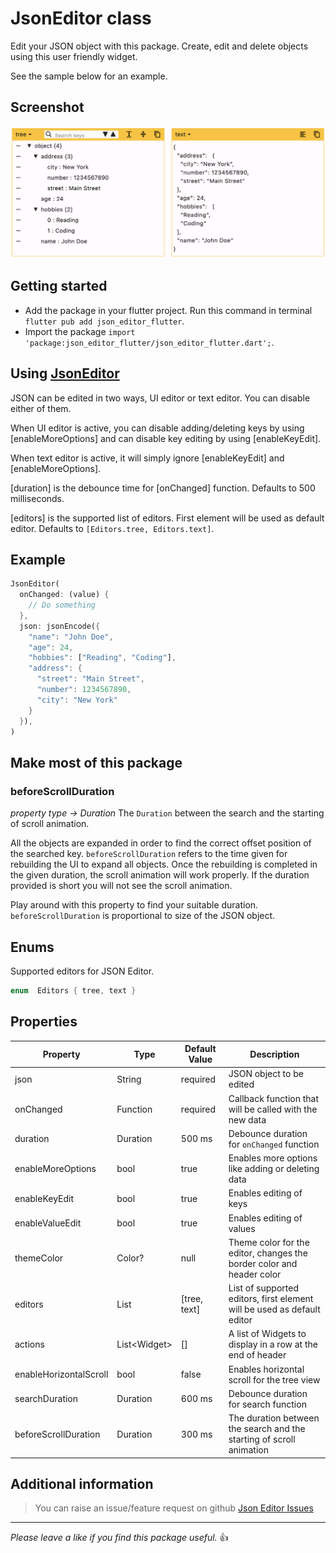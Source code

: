 # JsonEditor class

Edit your JSON object with this package. Create, edit and delete objects using this user friendly widget. 

See the sample below for an example.

## Screenshot
![JSON Editor](https://raw.githubusercontent.com/SanjaySodani/media/main/jsoneditor.png)

## Getting started
- Add the package in your flutter project.  Run this command in terminal `flutter pub add json_editor_flutter`.
- Import the package `import 'package:json_editor_flutter/json_editor_flutter.dart';`.

## Using [JsonEditor](https://pub.dev/packages/json_editor_flutter)

JSON can be edited in two ways, UI editor or text editor. You can disable either of them.

When UI editor is active, you can disable adding/deleting keys by using [enableMoreOptions] and can disable key editing by using [enableKeyEdit].

When text editor is active, it will simply ignore [enableKeyEdit] and [enableMoreOptions].

[duration] is the debounce time for [onChanged] function. Defaults to 500 milliseconds.

[editors] is the supported list of editors. First element will be used as default editor. Defaults to `[Editors.tree, Editors.text]`.

## Example
```dart
JsonEditor(
  onChanged: (value) {
    // Do something
  },
  json: jsonEncode({
    "name": "John Doe",
    "age": 24,
    "hobbies": ["Reading", "Coding"],
    "address": {
      "street": "Main Street",
      "number": 1234567890,
      "city": "New York"
    }
  }),
)
```

## Make most of this package

### beforeScrollDuration
*property*
*type -> Duration*
The `Duration` between the search and the starting of scroll animation.

All the objects are expanded in order to find the correct offset position of the searched key. `beforeScrollDuration` refers to the time given for rebuilding the UI to expand all objects. Once the rebuilding is completed in the given duration, the scroll animation will work properly. If the duration provided is short you will not see the scroll animation.

Play around with this property to find your suitable duration. `beforeScrollDuration` is proportional to size of the JSON object.

## Enums
Supported editors for JSON Editor.
```dart
enum  Editors { tree, text }
```

## Properties

| Property               | Type         | Default Value | Description                                                                                                                                   |
| -----------------------|--------------|---------------|-----------------------------------------------------------------------------------------------------------------------------------------------|
| json                   | String       | required      | JSON object to be edited
| onChanged              | Function     | required      | Callback function that will be called with the new data
| duration               | Duration     | 500 ms        | Debounce duration for `onChanged` function
| enableMoreOptions      | bool         | true          | Enables more options like adding or deleting data
| enableKeyEdit          | bool         | true          | Enables editing of keys
| enableValueEdit        | bool         | true          | Enables editing of values
| themeColor             | Color?       | null          | Theme color for the editor, changes the border color and header color
| editors                | List<Editors>| [tree, text]  | List of supported editors, first element will be used as default editor
| actions                | List\<Widget>| []            | A list of Widgets to display in a row at the end of header
| enableHorizontalScroll | bool         | false         | Enables horizontal scroll for the tree view
| searchDuration         | Duration     | 600 ms        | Debounce duration for search function
| beforeScrollDuration   | Duration     | 300 ms        | The duration between the search and the starting of scroll animation


## Additional information
> You can raise an issue/feature request on github [Json Editor Issues](https://github.com/SanjaySodani/json_editor_flutter/issues)
---
*Please leave a like if you find this package useful.* :+1:
